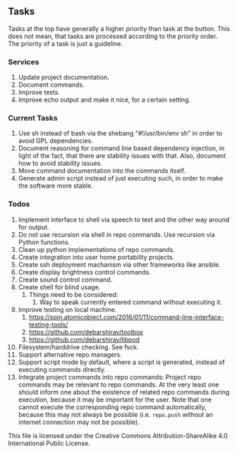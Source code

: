 ## Tasks
Tasks at the top have generally a higher priority than task at the button.
This does not mean, that tasks are processed according to the priority order.
The priority of a task is just a guideline.
### Services
1. Update project documentation.
1. Document commands.
1. Improve tests.
1. Improve echo output and make it nice, for a certain setting.
### Current Tasks
1. Use sh instead of bash via the shebang "#!/usr/bin/env sh" in order to avoid GPL dependencies.
2. Document reasoning for command line based dependency injection,
   in light of the fact, that there are stability issues with that.
   Also, document how to avoid stability issues.
3. Move command documentation into the commands itself.
4. Generate admin script instead of just executing such,
   in order to make the software more stable.
### Todos
1. Implement interface to shell via speech to text and the other way around
   for output.
3. Do not use recursion via shell in repo commands.
   Use recursion via Python functions.
4. Clean up python implementations of repo commands.
5. Create integration into user home portability projects.
6. Create ssh deployment machanism via other frameworks like ansible.
7. Create display brightness control commands.
8. Create sound control command.
9. Create shell for blind usage.
   1. Things need to be considered:
      1. Way to speak currently entered command without executing it.
10. Improve testing on local machine.
    1. https://spin.atomicobject.com/2016/01/11/command-line-interface-testing-tools/
    1. https://github.com/debarshiray/toolbox
    1. https://github.com/debarshiray/libpod
11. Filesystem/harddrive checking. See fsck.
12. Support alternative repo managers.
13. Support script mode by default, where a script is generated,
    instead of executing commands directly.
14. Integrate project commands into repo commands:
   Project repo commands may be relevant to repo commands.
   At the very least one should inform one about the existence of related repo
   commands during execution,
   because it may be important for the user.
   Note that one cannot execute the corresponding repo command automatically,
   because this may not always be possible
   (i.e. `repo.push` without an internet connection may not be possible).

This file is licensed under the Creative Commons Attribution-ShareAlike 4.0 International Public License.
